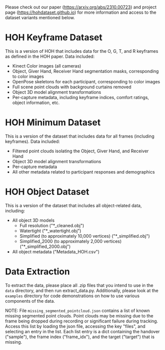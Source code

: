 Please check out our paper (https://arxiv.org/abs/2310.00723) and project page (https://hohdataset.github.io) 
for more information and access to the dataset variants mentioned below.


# HOH Keyframe Dataset
This is a version of HOH that includes data for the O, G, T, and R keyframes as defined in the HOH paper. Data included:
- Kinect Color images (all cameras)
- Object, Giver Hand, Receiver Hand segmentation masks, corresponding to color images
- OpenPose skeletons for each participant, corresponding to color images
- Full scene point clouds with background curtains removed
- Object 3D model alignment transformations
- Per-capture metadata, including keyframe indices, comfort ratings, object information, etc.

# HOH Minimum Dataset
This is a version of the dataset that includes data for all frames (including keyframes). Data included:
- Filtered point clouds isolating the Object, Giver Hand, and Receiver Hand
- Object 3D model alignment transformations
- Per-capture metadata
- All other metadata related to participant responses and demographics

# HOH Object Dataset
This is a version of the dataset that includes all object-related data, including:
- All object 3D models
  - Full resolution ("*_cleaned.obj")
  - Watertight ("*_watertight.obj")
  - Simplified (to approximately 10,000 vertices) ("*_simplified.obj")
  - Simplified_2000 (to approximately 2,000 vertices) ("*_simplified_2000.obj")
- All object metadata ("Metadata_HOH.csv")

# Data Extraction
To extract the data, please place all .zip files that you intend to use in the `data` directory, and then run extract_data.py.
Additionally, please look at the `examples` directory for code demonstrations on how to use various components of the data.


NOTE: File `missing_segmented_pointcloud.json` contains a list of known missing segmented point clouds. Point clouds may be missing due to 
      the frame being dropped during recording or significant failure during tracking. Access this list by loading the json file, accessing
      the key "files", and selecting an entry in the list. Each list entry is a dict containing the handover ("sample"), the frame index ("frame_idx"),
      and the target ("target") that is missing.
